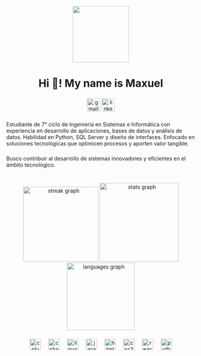 <div align="center">
  <img height="150" src="https://media.tenor.com/YUzRkMOL-3EAAAAM/programming-computer-frog.gif"  />
</div>

###

<h1 align="center">Hi 👋! My name is Maxuel</h1>

###

<div align="center">
  <img src="https://img.shields.io/static/v1?message=Gmail&logo=gmail&label=&color=D14836&logoColor=white&labelColor=&style=for-the-badge" height="35" alt="gmail logo"  />
  <img src="https://img.shields.io/static/v1?message=LinkedIn&logo=linkedin&label=&color=0077B5&logoColor=white&labelColor=&style=for-the-badge" height="35" alt="linkedin logo"  />
</div>

###

<p align="left">Estudiante de 7° ciclo de Ingeniería en Sistemas e Informática con experiencia en desarrollo de aplicaciones, bases de datos y análisis de datos. Habilidad en Python, SQL Server y diseño de interfaces. Enfocado en soluciones tecnológicas que optimicen procesos y aporten valor tangible.</p>

###

<p align="left">Busco contribuir al desarrollo de sistemas innovadores y eficientes en el ámbito tecnológico.</p>

###

<br clear="both">

<div align="center">
  <img src="https://streak-stats.demolab.com?user=UmbraFlare-code&locale=es&mode=weekly&theme=tokyonight&hide_border=true&border_radius=5" height="200" alt="streak graph"  />
  <img src="https://github-readme-stats.vercel.app/api?username=UmbraFlare-code&hide_title=false&hide_rank=true&show_icons=true&include_all_commits=true&count_private=true&disable_animations=false&theme=tokyonight&locale=es&hide_border=true" height="210" alt="stats graph"  />
  <img src="https://github-readme-stats.vercel.app/api/top-langs?username=UmbraFlare-code&locale=es&hide_title=false&layout=compact&card_width=320&langs_count=5&theme=tokyonight&hide_border=true" height="180" alt="languages graph"  />
</div>

###

<div align="center">
  <img src="https://cdn.jsdelivr.net/gh/devicons/devicon/icons/cplusplus/cplusplus-original.svg" height="30" alt="cplusplus logo"  />
  <img width="12" />
  <img src="https://cdn.jsdelivr.net/gh/devicons/devicon/icons/csharp/csharp-original.svg" height="30" alt="csharp logo"  />
  <img width="12" />
  <img src="https://cdn.jsdelivr.net/gh/devicons/devicon/icons/linux/linux-original.svg" height="30" alt="linux logo"  />
  <img width="12" />
  <img src="https://cdn.jsdelivr.net/gh/devicons/devicon/icons/javascript/javascript-original.svg" height="30" alt="javascript logo"  />
  <img width="12" />
  <img src="https://cdn.jsdelivr.net/gh/devicons/devicon/icons/html5/html5-original.svg" height="30" alt="html5 logo"  />
  <img width="12" />
  <img src="https://cdn.jsdelivr.net/gh/devicons/devicon/icons/css3/css3-original.svg" height="30" alt="css3 logo"  />
  <img width="12" />
  <img src="https://cdn.jsdelivr.net/gh/devicons/devicon/icons/react/react-original.svg" height="30" alt="react logo"  />
  <img width="12" />
  <img src="https://cdn.jsdelivr.net/gh/devicons/devicon/icons/python/python-original.svg" height="30" alt="python logo"  />
</div>

###

